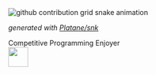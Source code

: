 <picture>
  <source media="(prefers-color-scheme: dark)" srcset="https://raw.githubusercontent.com/johnma02/johnma02/output/github-contribution-grid-snake-dark.svg">
  <source media="(prefers-color-scheme: light)" srcset="https://raw.githubusercontent.com/johnma02/johnma02/output/github-contribution-grid-snake.svg">
  <img alt="github contribution grid snake animation" src="https://raw.githubusercontent.com/johnma02/johnma02/output/github-contribution-grid-snake.svg">
</picture>

_generated with [Platane/snk](https://github.com/Platane/snk)_

Competitive Programming Enjoyer
<br/>
<a href="https://www.linkedin.com/in/johnma02/">
<img src="https://cdn.jsdelivr.net/gh/devicons/devicon/icons/linkedin/linkedin-original.svg" height="40px" width="40px"/>
 </a>
